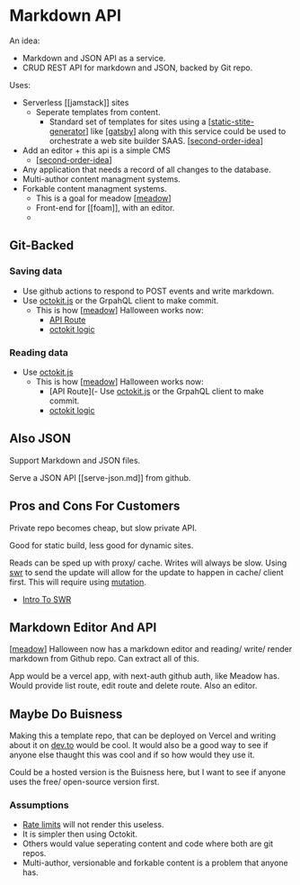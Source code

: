 # Markdown API

An idea:

- Markdown and JSON API as a service.
- CRUD REST API for markdown and JSON, backed by Git repo.

Uses:

- Serverless [[jamstack]] sites
  - Seperate templates from content.
    - Standard set of templates for sites using a [[static-stite-generator]] like [[gatsby]] along with this service could be used to orchestrate a web site builder SAAS. [[second-order-idea]]
- Add an editor + this api is a simple CMS
  - [[second-order-idea]]
- Any application that needs a record of all changes to the database.
- Multi-author content managment systems.
- Forkable content managment systems.
  - This is a goal for meadow [[meadow]]
  - Front-end for [[foam]], with an editor.
  -

## Git-Backed

### Saving data

- Use github actions to respond to POST events and write markdown.
- Use [octokit.js](https://octokit.github.io/rest.js/v18#repos) or the GrpahQL client to make commit.
  - This is how [[meadow]] Halloween works now:
    - [API Route](https://github.com/Shelob9/meadow-halloween/blob/75cd0dfaa98f66cdc9e6186239579c362a637cd1/pages/api/bubbles.ts#L9-L48)
    - [octokit logic](https://github.com/Shelob9/meadow-halloween/blob/75cd0dfaa98f66cdc9e6186239579c362a637cd1/lib/bubbleApi.ts)

### Reading data

- Use [octokit.js](https://octokit.github.io/rest.js/v18#repos)
  - This is how [[meadow]] Halloween works now:
    - [API Route](- Use [octokit.js](https://octokit.github.io/rest.js/v18#repos) or the GrpahQL client to make commit.
    - [octokit logic](https://github.com/Shelob9/meadow-halloween/blob/75cd0dfaa98f66cdc9e6186239579c362a637cd1/lib/bubbleApi.ts)

## Also JSON

Support Markdown and JSON files.

Serve a JSON API [[serve-json.md]] from github.

## Pros and Cons For Customers

Private repo becomes cheap, but slow private API.

Good for static build, less good for dynamic sites.

Reads can be sped up with proxy/ cache. Writes will always be slow. Using [swr](https://swr.vercel.app/) to send the update will allow for the update to happen in cache/ client first. This will require using [mutation](https://swr.vercel.app/docs/mutation).

- [Intro To SWR](https://www.smashingmagazine.com/2020/06/introduction-swr-react-hooks-remote-data-fetching/)

## Markdown Editor And API

[[meadow]] Halloween now has a markdown editor and reading/ write/ render markdown from Github repo. Can extract all of this.

App would be a vercel app, with next-auth github auth, like Meadow has. Would provide list route, edit route and delete route. Also an editor.

## Maybe Do Buisness

Making this a template repo, that can be deployed on Vercel and writing about it on [dev.to](http://dev.to/shelob9) would be cool. It would also be a good way to see if anyone else thaught this was cool and if so how would they use it.

Could be a hosted version is the Buisness here, but I want to see if anyone uses the free/ open-source version first.

### Assumptions

- [Rate limits](https://docs.github.com/en/rest/overview/resources-in-the-rest-api#rate-limiting) will not render this useless.
- It is simpler then using Octokit.
- Others would value seperating content and code where both are git repos.
- Multi-author, versionable and forkable content is a problem that anyone has.

[//begin]: # "Autogenerated link references for markdown compatibility"
[static-stite-generator]: static-stite-generator "Statice Site Generator(s)"
[gatsby]: gatsby "Gatsby"
[second-order-idea]: second-order-idea "Second Order Ideas"
[meadow]: meadow "Meadow"
[//end]: # "Autogenerated link references"
